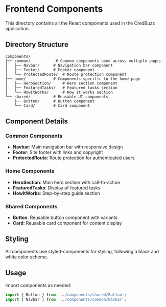 # Frontend Components

This directory contains all the React components used in the CredBuzz application.

## Directory Structure

```
components/
├── common/           # Common components used across multiple pages
│   ├── Navbar/      # Navigation bar component
│   ├── Footer/      # Footer component
│   └── ProtectedRoute/  # Route protection component
├── home/            # Components specific to the home page
│   ├── HeroSection/     # Hero section component
│   ├── FeaturedTasks/   # Featured tasks section
│   └── HowItWorks/      # How it works section
└── shared/          # Reusable UI components
    ├── Button/      # Button component
    └── Card/        # Card component
```

## Component Details

### Common Components
- **Navbar**: Main navigation bar with responsive design
- **Footer**: Site footer with links and copyright
- **ProtectedRoute**: Route protection for authenticated users

### Home Components
- **HeroSection**: Main hero section with call-to-action
- **FeaturedTasks**: Display of featured tasks
- **HowItWorks**: Step-by-step guide section

### Shared Components
- **Button**: Reusable button component with variants
- **Card**: Reusable card component for content display

## Styling
All components use styled-components for styling, following a black and white color scheme.

## Usage
Import components as needed:
```jsx
import { Button } from '../components/shared/Button';
import { Navbar } from '../components/common/Navbar';
``` 